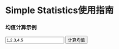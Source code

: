 # Simple Statistics使用指南

<!-- 在 Markdown 中嵌入 HTML 和 JS，假设 simple-statistics.min.js 已本地托管在 /assets/js/ 目录下 -->

<div>
  <h3>均值计算示例</h3>
  <input id="numbers" type="text" value="1,2,3,4,5" />
  <button onclick="calcMean()">计算均值</button>
  <p id="result"></p>
</div>

<script src="/assets/js/simple-statistics.min.js"></script>
<script>
function calcMean() {
  const nums = document.getElementById('numbers').value
    .split(',')
    .map(Number)
    .filter(n => !isNaN(n));
  const mean = ss.mean(nums); // ss 为 simple-statistics 的全局对象
  document.getElementById('result').innerText = '均值: ' + mean;
}
</script>